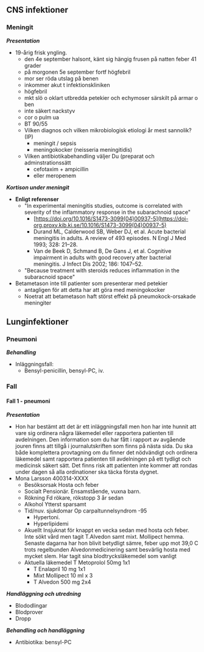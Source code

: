 ## CNS infektioner

### Meningit

***Presentation***

* 19-årig frisk yngling. 
  * den 4e september halsont, känt sig hängig frusen på natten feber 41 grader
  * på morgonen 5e september fortf högfebril
  * mor ser röda utslag på benen
  * inkommer akut t infektionskliniken
  * högfebril
  * mkt slö o oklart utbredda petekier och echymoser särskilt på armar o ben
  * inte säkert nackstyv
  * cor o pulm ua
  * BT 90/55
  * Vilken diagnos och vilken mikrobiologisk etiologi år mest sannolik?  (IP)  
    * meningit / sepsis
    * meningokocker (neisseria meningitidis)
  * Vilken antibiotikabehandling väljer Du (preparat och adminstrationssätt
    * cefotaxim + ampicillin
    * eller meropenem





***Kortison under meningit***

* **Enligt referenser**
  * "In experimental meningitis studies, outcome is correlated with severity of the inflammatory response in the subarachnoid space"
    * [https://doi.org/10.1016/S1473-3099(04)00937-5](https://doi-org.proxy.kib.ki.se/10.1016/S1473-3099(04)00937-5)
    * Durand ML, Calderwood SB, Weber DJ, et al. Acute bacterial meningitis in adults. A review of 493 episodes. N Engl J Med 1993; 328: 21–28.
    * Van de Beek D, Schmand B, De Gans J, et al. Cognitive impairment in adults with good recovery after bacterial meningitis. J Infect Dis 2002; 186: 1047–52.
  * "Because treatment with steroids reduces inflammation in the subaracnoid space"
* Betametason inte till patienter som presenterar med petekier
  * antagligen för att detta har att göra med meningokocker
  * Noetrat att betametason haft störst effekt på pneumokock-orsakade meningiter





## Lunginfektioner

### Pneumoni

***Behandling***

* Inläggningsfall: 
  * Bensyl-penicillin, bensyl-PC, iv. 



### Fall

#### Fall 1 - pneumoni

***Presentation***

* Hon har bestämt att det är ett inläggningsfall men hon har inte hunnit att vare sig ordinera några läkemedel eller rapportera patienten till avdelningen. Den information som du har fått i rapport av avgående jouren finns att tillgå i journalutskriften som finns på nästa sida. Du ska både komplettera provtagning om du finner det nödvändigt och ordinera läkemedel samt rapportera patienten till avdelningen på ett tydligt och medicinsk säkert sätt. Det finns risk att patienten inte kommer att rondas under dagen så alla ordinationer ska täcka första dygnet.
* Mona Larsson 400314-XXXX
  * Besöksorsak Hosta och feber
  * Socialt Pensionär. Ensamstående, vuxna barn.
  * Rökning Fd rökare, rökstopp 3 år sedan
  * Alkohol Ytterst sparsamt
  * Tid/nuv. sjukdomar Op carpaltunnelsyndrom -95
      * Hypertoni.
      * Hyperlipidemi
  * Akuellt 
      Insjuknat för knappt en vecka sedan med hosta och feber. Inte sökt vård men tagit T.Alvedon samt mixt. Mollipect hemma. Senaste dagarna har hon blivit betydligt sämre, feber upp mot 39,0 C trots regelbunden Alvedonmedicinering samt besvärlig hosta med mycket slem. Har tagit sina blodtrycksläkemedel som vanligt
  * Aktuella läkemedel T Metoprolol 50mg 1x1
      * T Enalapril 10 mg 1x1
      * Mixt Mollipect 10 ml x 3
      * T Alvedon 500 mg 2x4



***Handläggning och utredning***

* Blododlingar
* Blodprover
* Dropp



***Behandling och handläggning***

* Antibiotika: bensyl-PC
